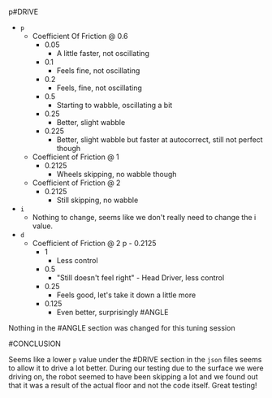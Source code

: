 p#DRIVE
 - `p` 
	 -  Coefficient Of Friction @ 0.6
		 - 0.05
			 - A little faster, not oscillating
		 - 0.1
			 - Feels fine, not oscillating
		 - 0.2
			 - Feels, fine, not oscillating
		 - 0.5
			 - Starting to wabble, oscillating a bit
		 - 0.25
			 - Better, slight wabble
		 - 0.225
			 - Better, slight wabble but faster at autocorrect, still not perfect though
	  - Coefficient of Friction @ 1
		 - 0.2125
			 - Wheels skipping, no wabble though
	 - Coefficient of Friction @ 2
		 - 0.2125
			 - Still skipping, no wabble
 - `i`
	- Nothing to change, seems like we don't really need to change the i value.
- `d`
	- Coefficient of Friction @ 2 p - 0.2125
		- 1
			- Less control
		- 0.5
			- "Still doesn't feel right" - Head Driver, less control
		- 0.25
			- Feels good, let's take it down a little more
		- 0.125
			- Even better, surprisingly
#ANGLE

Nothing in the #ANGLE section was changed for this tuning session

#CONCLUSION

Seems like a lower `p` value under the #DRIVE section in the `json` files seems to allow it to  drive a lot better. During our testing due to the surface we were driving on, the robot seemed to have been skipping a lot and we found out that it was a result of the actual floor and not the code itself. Great testing!



 
